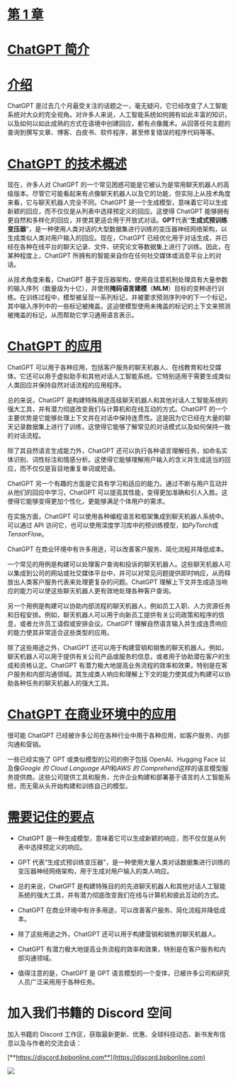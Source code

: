 # [第 1 章](toc.xhtml#c01)

# [ChatGPT 简介](toc.xhtml#c01)

# [介绍](toc.xhtml#s1a)

ChatGPT 是过去几个月最受关注的话题之一，毫无疑问，它已经改变了人工智能系统对大众的完全视角。对许多人来说，人工智能系统如何拥有如此丰富的知识，以及如何以如此成熟的方式在语境中创建回应，都有点像魔术。从回答任何主题的查询到撰写文章、博客、白皮书、软件程序，甚至修复错误的程序代码等等。

# [ChatGPT 的技术概述](toc.xhtml#s2a)

现在，许多人对 ChatGPT 的一个常见困惑可能是它被认为是常用聊天机器人的高级版本。尽管它可能看起来有点像聊天机器人以及它的功能，但实际上从技术角度来看，它与聊天机器人完全不同。ChatGPT 是一个生成模型，意味着它可以生成新颖的回应，而不仅仅是从列表中选择预定义的回应。这使得 ChatGPT 能够拥有更自然和多样化的回应，并使其更适合用于开放式对话。**GPT**代表“**生成式预训练变压器**”，是一种使用人类对话的大型数据集进行训练的变压器神经网络架构，以生成类似人类对用户输入的回应。现在，ChatGPT 已经优化用于对话生成，并已经在各种在线平台的聊天记录、文件、研究论文等数据集上进行了训练。因此，在某种程度上，ChatGPT 所拥有的智能来自你在任何社交媒体或消息平台上的对话。

从技术角度来看，ChatGPT 基于变压器架构，使用自注意机制处理具有大量参数的输入序列（数量级为十亿），并使用**掩码语言建模**（**MLM**）目标的变种进行训练。在训练过程中，模型被呈现一系列标记，并被要求预测序列中的下一个标记，其中输入序列中的一些标记被掩盖。这迫使模型使用未掩盖的标记的上下文来预测被掩盖的标记，从而帮助它学习通用语言表示。

# [ChatGPT 的应用](toc.xhtml#s3a)

ChatGPT 可以用于各种应用，包括客户服务的聊天机器人、在线教育和社交媒体。它还可以用于虚拟助手和其他对话人工智能系统。它特别适用于需要生成类似人类回应并保持自然对话流程的应用程序。

总的来说，ChatGPT 是构建特殊用途高级聊天机器人和其他对话人工智能系统的强大工具，并有潜力彻底改变我们与计算机和在线互动的方式。ChatGPT 的一个主要优势是它能够处理上下文并在对话中保持连贯性。这是因为它已经在大量的聊天记录数据集上进行了训练，这使得它能够了解常见的对话模式以及如何保持一致的对话流程。

除了其自然语言生成能力外，ChatGPT 还可以执行各种语言理解任务，如命名实体识别、词性标注和情感分析。这使得它能够理解用户输入的含义并生成适当的回应，而不仅仅是盲目地重复单词或短语。

ChatGPT 另一个有趣的方面是它具有学习和适应的能力。通过不断与用户互动并从他们的回应中学习，ChatGPT 可以提高其性能，变得更加准确和引人入胜。这使得它能够变得更加个性化，更能够满足个体用户的需求。

在实施方面，ChatGPT 可以使用各种编程语言和框架集成到聊天机器人系统中。可以通过 API 访问它，也可以使用深度学习库中的预训练模型，如*PyTorch*或*TensorFlow*。

ChatGPT 在商业环境中有许多用途，可以改善客户服务、简化流程并降低成本。

一个常见的用例是构建可以处理客户查询和投诉的聊天机器人。这些聊天机器人可以集成到公司的网站或社交媒体平台中，并可以对常见问题提供即时响应，从而释放出人类客户服务代表来处理更复杂的问题。ChatGPT 理解上下文并生成适当响应的能力可以使这些聊天机器人更有效地处理各种客户查询。

另一个用例是构建可以协助内部流程的聊天机器人，例如员工入职、人力资源任务和日程安排。例如，聊天机器人可以用于向新员工提供有关公司政策和程序的信息，或者允许员工请假或安排会议。ChatGPT 理解自然语言输入并生成连贯响应的能力使其非常适合这些类型的应用。

除了这些用途之外，ChatGPT 还可以用于构建营销和销售的聊天机器人。例如，聊天机器人可以用于提供有关公司产品或服务的信息，或者用于协助潜在客户的生成和资格认定。ChatGPT 有潜力极大地提高业务流程的效率和效果，特别是在客户服务和内部沟通领域。其生成类人响应和理解上下文的能力使其成为构建可以协助各种任务的聊天机器人的强大工具。

# [ChatGPT 在商业环境中的应用](toc.xhtml#s4a)

很可能 ChatGPT 已经被许多公司在各种行业中用于各种应用，如客户服务、内部沟通和营销。

一些已经实施了 GPT 或类似模型的公司的例子包括 OpenAI、Hugging Face 以及像*Google 的 Cloud Language API*和*AWS 的 Comprehend*这样的语言模型服务提供商。这些公司提供工具和服务，允许企业构建和部署基于语言的人工智能系统，而无需从头开始构建和训练自己的模型。

# [需要记住的要点](toc.xhtml#s5a)

+   ChatGPT 是一种生成模型，意味着它可以生成新颖的响应，而不仅仅是从列表中选择预定义的响应。

+   GPT 代表“生成式预训练变压器”，是一种使用大量人类对话数据集进行训练的变压器神经网络架构，用于生成对用户输入的类人响应。

+   总的来说，ChatGPT 是构建特殊目的的先进聊天机器人和其他对话人工智能系统的强大工具，并有潜力彻底改变我们在线与计算机和彼此互动的方式。

+   ChatGPT 在商业环境中有许多用途，可以改善客户服务、简化流程并降低成本。

+   除了这些用途之外，ChatGPT 还可以用于构建营销和销售的聊天机器人。

+   ChatGPT 有潜力极大地提高业务流程的效率和效果，特别是在客户服务和内部沟通领域。

+   值得注意的是，ChatGPT 是 GPT 语言模型的一个变体，已被许多公司和研究人员广泛采用用于各种任务。

# 加入我们书籍的 Discord 空间

加入书籍的 Discord 工作区，获取最新更新、优惠、全球科技动态、新书发布信息以及与作者的交流会话：

[**https://discord.bpbonline.com**](https://discord.bpbonline.com)

![](images/dis.jpg)
